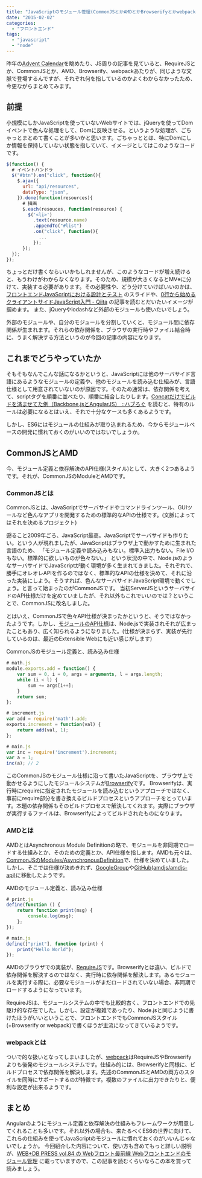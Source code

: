 ```yaml
---
title: "JavaScriptのモジュール管理(CommonJSとかAMDとかBrowserifyとかwebpack)"
date: "2015-02-02"
categories:
  - "フロントエンド"
tags:
  - "javascript"
  - "node"
---
```


昨年の[Advent Calendar](http://tsuchikazu.net/advent-calendar-2014-frontend/)を眺めたり、JS周りの記事を見ていると、RequireJSとか、CommonJSとか、AMD、Browserify、webpackあたりが、同じような文脈で登場するんですが、それぞれ何を指しているのかよくわからなかったため、今更ながらまとめてみます。

## 前提

小規模にしかJavaScriptを使っていないWebサイトでは、jQueryを使ってDomイベントで色んな処理をして、Domに反映させる。というような処理が、ごちゃっとまとめて書くことが多いかと思います。ごちゃっととは、特にDomにしか情報を保持していない状態を指していて、イメージとしてはこのようなコードです。

```js
$(function() {
  # イベントハンドラ
  $("#btn").on("click", function(){
    $.ajax({
      url: "api/resources",
      dataType: "json",
    }).done(function(resources){
      # 描画
      $.each(resouces, function(resource) {
        $('<li>')
          .text(resource.name)
          .appendTo("#list")
          .on("click", function(){
            ...
          });
      });
  });
});
```

ちょっとだけ書くならいいかもしれませんが、このようなコードが増え続けると、もうわけがわからなくなります。そのため、規模が大きくなるとMV※に分けて、実装する必要があります。その必要性や、どう分けていけばいいのかは、 [フロントエンドJavaScriptにおける設計とテスト](http://hokaccha.github.io/slides/javascript_design_and_test/) のスライドや、[0行から始めるクライアントサイドJavaScript入門 - Qiita](http://qiita.com/nowri/items/928f2271d50bfa74cb70#100%E8%A1%8C) の記事を読むとだいたいイメージが掴めます。
また、jQueryやlodashなど外部のモジュールも使いたいでしょう。

外部のモジュールや、自分のモジュールを分割していくと、モジュール間に依存関係が生まれます。それらの依存関係を、ブラウザの実行時やファイル結合時に、うまく解決する方法というのが今回の記事の内容になります。

## これまでどうやっていたか

そもそもなんでこんな話になるかというと、JavaScriptには他のサーバサイド言語にあるようなモジュールの定義や、他のモジュールを読み込む仕組みが、言語仕様として用意されていないのが原因です。そのため通常は、依存関係を考えて、scriptタグを順番に並べたり、順番に結合したりします。[Concatだけでビルドを済ませてた例（Backbone.jsとAngularJS） ::ハブろぐ](http://havelog.ayumusato.com/develop/others/e613-concat_build_pattern_examples.html) を読むと、特有のルールは必要になるとはいえ、それで十分なケースも多くあるようです。

しかし、ES6にはモジュールの仕組みが取り込まれるため、今からモジュールベースの開発に慣れておくのがいいのではないでしょうか。

## CommonJSとAMD

今、モジュール定義と依存解決のAPI仕様(スタイル)として、大きく2つあるようです。それが、CommonJSのModuleとAMDです。

### CommonJSとは

CommonJSとは、JavaScriptでサーバサイドやコマンドラインツール、GUIツールなど色んなアプリを開発するための標準的なAPIの仕様です。(文脈によってはそれを決めるプロジェクト)

遡ること2009年ごろ、JavaScript最高。JavaScriptでサーバサイドも作りたい。という人が現れましたが、JavaScriptはブラウザ上で動かすために生まれた言語のため、
「モジュール定義や読み込みもない。標準入出力もない。File I/Oもない。標準的に欲しいものが色々ない。」
という状況の中で、Node.jsのようなサーバサイドでJavaScriptが動く環境が多く生まれてきました。それぞれで、勝手にオレオレAPIを作るのではなく、標準的なAPIの仕様を決めて、それに沿った実装にしよう。そうすれば、色んなサーバサイドJavaScript環境で動くでしょう。と言って始まったのがCommonJSです。
当初ServerJSというサーバサイドのAPI仕様だけを定めていましたが、それ以外もこれでいいのでは？ということで、CommonJSに改名しました。

とはいえ、CommonJSで色々API仕様が決まったかというと、そうではなかったようです。しかし、[モジュールのAPI仕様](http://www.commonjs.org/specs/modules/1.0/)は、Node.jsで実装されそれが広まったこともあり、広く知られるようになりました。(仕様が決まらず、実装が先行しているのは、最近のExtensible Webにも近い感じがします)

CommonJSのモジュール定義と、読み込み仕様

```js
# math.js
module.exports.add = function() {
    var sum = 0, i = 0, args = arguments, l = args.length;
    while (i < l) {
        sum += args[i++];
    }
    return sum;
};

# increment.js
var add = require('math').add;
exports.increment = function(val) {
    return add(val, 1);
};

# main.js
var inc = require('increment').increment;
var a = 1;
inc(a); // 2
```

このCommonJSのモジュール仕様に沿って書いたJavaScriptを、ブラウザ上で動かせるようにしたモジュールシステムが[Browserify](http://browserify.org/)です。
Browserifyは、実行時にrequireに指定されたモジュールを読み込むというアプローチではなく、事前にrequire部分を書き換えるビルドプロセスというアプローチをとっています。本題の依存関係もそのビルドプロセスで解決してくれます。実際にブラウザが実行するファイルは、Browserifyによってビルドされたものになります。

### AMDとは

AMDとはAsynchronous Module Definitionの略で、モジュールを非同期でロードする仕組みとか、そのための定義とか、API仕様を指します。AMDも元々は、[CommonJSのModules/AsynchronousDefinition](http://wiki.commonjs.org/wiki/Modules/AsynchronousDefinition)で、仕様を決めていました。しかし、そこでは仕様が決めきれず、[GoogleGroup](https://groups.google.com/forum/#!forum/amd-implement)や[GitHub(amdjs/amdjs-api)](https://github.com/amdjs/amdjs-api)に移動したようです。

AMDのモジュール定義と、読み込み仕様

```js
# print.js
define(function () {
    return function print(msg) {
        console.log(msg);
    };
});

# main.js
define(["print"], function (print) {
    print("Hello World");
});
```

AMDのブラウザでの実装が、[RequireJS](http://requirejs.org/)です。Browserifyとは違い、ビルドで依存関係を解決するのではなく、実行時に依存関係を解決します。あるモジュールを実行する際に、必要なモジュールがまだロードされていない場合、非同期でロードするようになっています。

RequireJSは、モジュールシステムの中でも比較的古く、フロントエンドでの先駆け的な存在でした。しかし、設定が複雑であったり、Node.jsと同じように書けたほうがいいということで、フロントエンドでもCommonJSスタイル(+Browserify or webpack)で書くほうが主流になってきているようです。

### webpackとは

ついで的な扱いとなってしまいましたが、[webpack](http://webpack.github.io/)はRequireJSやBrowserifyよりも後発のモジュールシステムです。仕組み的には、Browserifyと同様に、ビルドプロセスで依存関係を解決します。先述のCommonJSとAMDの両方のスタイルを同時にサポートするのが特徴です。複数のファイルに出力できたりと、便利な設定が出来るようです。

## まとめ

Angularのようにモジュール定義と依存解決の仕組みもフレームワークが用意してくれることも多いです。それ以外の場合も、来たるべくES6の世界に向けて、これらの仕組みを使ってJavaScriptのモジュールに慣れておくのがいいんじゃないでしょうか。
今回紹介した内容について、使い方も含めてもっと詳しい説明が、[WEB+DB PRESS vol.84 の Webフロント最前線 Webフロントエンドのモジュール管理](http://www.amazon.co.jp/WEB-DB-PRESS-Vol-84-%E5%90%BE%E9%83%8E/dp/4774169552%3FSubscriptionId%3DAKIAIUCJKUPMZBTJZATA%26tag%3Dtsuchikazu-22%26linkCode%3Dxm2%26camp%3D2025%26creative%3D165953%26creativeASIN%3D4774169552) に載っていますので、この記事を読むくらいならこの本を買って読みましょう。
